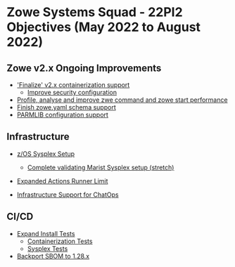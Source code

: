 # Zowe Systems Squad - 22PI2 Objectives (May 2022 to August 2022)

## Zowe v2.x Ongoing Improvements

* ['Finalize' v2.x containerization support]()
  - [Improve security configuration]()
* [Profile, analyse and improve zwe command and zowe start performance](https://github.com/zowe/zowe-install-packaging/issues/2825)
* [Finish zowe.yaml schema support]()
* [PARMLIB configuration support]()


## Infrastructure

* [z/OS Sysplex Setup](https://github.com/zowe/zowe-install-packaging/issues/1479)
  - [Complete validating Marist Sysplex setup (stretch)](https://github.com/zowe/zowe-install-packaging/issues/2594)

* [Expanded Actions Runner Limit]()
  
* [Infrastructure Support for ChatOps]()

## CI/CD 

* [Expand Install Tests](https://github.com/zowe/zowe-install-packaging/issues/2267)
  - [Containerization Tests](https://github.com/zowe/zowe-install-packaging/issues/2268)
  - [Sysplex Tests](https://github.com/zowe/zowe-install-packaging/issues/2270)
* [Backport SBOM to 1.28.x]()
